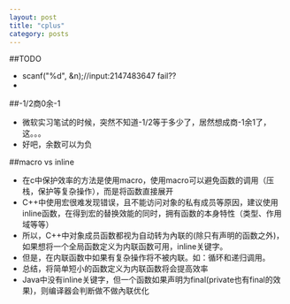 ```yaml
---
layout: post
title: "cplus"
category: posts
---
```


##TODO
  * scanf("%d", &n);//input:2147483647 fail??
  * 

##-1/2商0余-1
  * 微软实习笔试的时候，突然不知道-1/2等于多少了，居然想成商-1余1了，这。。。
  * 好吧，余数可以为负
  
##macro vs inline
* 在c中保护效率的方法是使用macro，使用macro可以避免函数的调用（压栈，保护等复杂操作），而是将函数直接展开
* C++中使用宏很难发现错误，且不能访问对象的私有成员等原因，建议使用inline函数，在得到宏的替换效能的同时，拥有函数的本身特性（类型、作用域等等）
* 所以，C++中对象成员函数都视为自动转为內联的(除只有声明的函数之外)，如果想将一个全局函数定义为内联函数可用，inline关键字。
* 但是，在内联函数中如果有复杂操作将不被内联。如：循环和递归调用。
* 总结，将简单短小的函数定义为内联函数将会提高效率  
* Java中没有inline关键字，但一个函数如果声明为final(private也有final的效果)，则编译器会判断做不做內联优化


